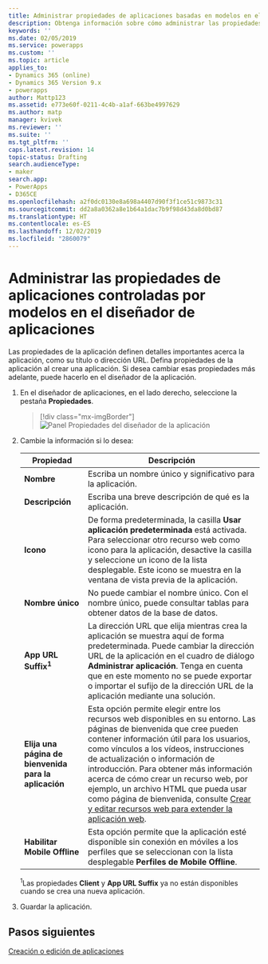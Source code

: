 ```yaml
---
title: Administrar propiedades de aplicaciones basadas en modelos en el diseñador de aplicaciones de Power Apps | MicrosoftDocs
description: Obtenga información sobre cómo administrar las propiedades de la aplicación
keywords: ''
ms.date: 02/05/2019
ms.service: powerapps
ms.custom: ''
ms.topic: article
applies_to:
- Dynamics 365 (online)
- Dynamics 365 Version 9.x
- powerapps
author: Mattp123
ms.assetid: e773e60f-0211-4c4b-a1af-663be4997629
ms.author: matp
manager: kvivek
ms.reviewer: ''
ms.suite: ''
ms.tgt_pltfrm: ''
caps.latest.revision: 14
topic-status: Drafting
search.audienceType:
- maker
search.app:
- PowerApps
- D365CE
ms.openlocfilehash: a2f0dc0130e8a698a4407d90f3f1ce51c9873c31
ms.sourcegitcommit: dd2a8a0362a8e1b64a1dac7b9f98d43da8d0bd87
ms.translationtype: HT
ms.contentlocale: es-ES
ms.lasthandoff: 12/02/2019
ms.locfileid: "2860079"
---
```

# <a name="manage-model-driven-app-properties-in-the-app-designer"></a>Administrar las propiedades de aplicaciones controladas por modelos en el diseñador de aplicaciones

Las propiedades de la aplicación definen detalles importantes acerca la aplicación, como su título o dirección URL. Defina propiedades de la aplicación al crear una aplicación. Si desea cambiar esas propiedades más adelante, puede hacerlo en el diseñador de la aplicación.  
  
1.  En el diseñador de aplicaciones, en el lado derecho, seleccione la pestaña **Propiedades**.  

    > [!div class="mx-imgBorder"] 
    > ![Panel Propiedades del diseñador de la aplicación](media/app-designer-properties-tab.png "Panel Propiedades del diseñador de la aplicación")  
  
2.  Cambie la información si lo desea:  

    |Propiedad|Descripción|  
    |--------------|-----------------|
    |**Nombre**|Escriba un nombre único y significativo para la aplicación.|  
    |**Descripción**|Escriba una breve descripción de qué es la aplicación.|  
    |**Icono**|De forma predeterminada, la casilla **Usar aplicación predeterminada** está activada. Para seleccionar otro recurso web como icono para la aplicación, desactive la casilla y seleccione un icono de la lista desplegable. Este icono se muestra en la ventana de vista previa de la aplicación.|
    |**Nombre único**| No puede cambiar el nombre único. Con el nombre único, puede consultar tablas para obtener datos de la base de datos.|
    |**App URL Suffix<sup>1</sup>**| La dirección URL que elija mientras crea la aplicación se muestra aquí de forma predeterminada. Puede cambiar la dirección URL de la aplicación en el cuadro de diálogo **Administrar aplicación**. Tenga en cuenta que en este momento no se puede exportar o importar el sufijo de la dirección URL de la aplicación mediante una solución.|
    |**Elija una página de bienvenida para la aplicación**|Esta opción permite elegir entre los recursos web disponibles en su entorno. Las páginas de bienvenida que cree pueden contener información útil para los usuarios, como vínculos a los vídeos, instrucciones de actualización o información de introducción. Para obtener más información acerca de cómo crear un recurso web, por ejemplo, un archivo HTML que pueda usar como página de bienvenida, consulte [Crear y editar recursos web para extender la aplicación web](create-edit-web-resources.md).|
    |**Habilitar Mobile Offline**|Esta opción permite que la aplicación esté disponible sin conexión en móviles a los perfiles que se seleccionan con la lista desplegable **Perfiles de Mobile Offline**.|

    <sup>1</sup>Las propiedades **Client** y **App URL Suffix** ya no están disponibles cuando se crea una nueva aplicación.
3.  Guardar la aplicación.  
  
## <a name="next-steps"></a>Pasos siguientes  
 [Creación o edición de aplicaciones](create-edit-app.md)
